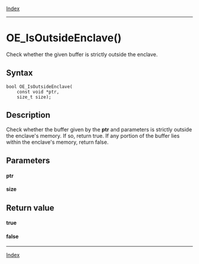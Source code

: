 [Index](index.md)

---
# OE_IsOutsideEnclave()

Check whether the given buffer is strictly outside the enclave.

## Syntax

    bool OE_IsOutsideEnclave(
        const void *ptr,
        size_t size);
## Description 

Check whether the buffer given by the **ptr** and  parameters is strictly outside the enclave's memory. If so, return true. If any portion of the buffer lies within the enclave's memory, return false.

## Parameters

#### ptr

#### size

## Return value

#### true

#### false

---
[Index](index.md)

